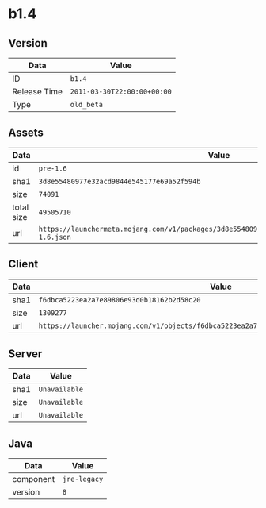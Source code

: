 # b1.4

## Version

|**Data**        | **Value**                 |
|----------------|-------------------------|
| ID   | ```b1.4```   |
| Release Time   | ```2011-03-30T22:00:00+00:00```   |
| Type   | ```old_beta```   |

## Assets

|**Data**        | **Value**                 |
|----------------|-------------------------|
| id   | ```pre-1.6```   |
| sha1   | ```3d8e55480977e32acd9844e545177e69a52f594b```   |
| size   | ```74091```   |
| total size  | ```49505710```  |
| url       | ```https://launchermeta.mojang.com/v1/packages/3d8e55480977e32acd9844e545177e69a52f594b/pre-1.6.json``` |

## Client

|**Data**        | **Value**                 |
|----------------|-------------------------|
| sha1   | ```f6dbca5223ea2a7e89806e93d0b18162b2d58c20```   |
| size   | ```1309277```   |
| url       | ```https://launcher.mojang.com/v1/objects/f6dbca5223ea2a7e89806e93d0b18162b2d58c20/client.jar``` |

## Server

|**Data**        | **Value**                 |
|----------------|-------------------------|
| sha1   | ```Unavailable```   |
| size   | ```Unavailable```   |
| url       | ```Unavailable``` |

## Java

|**Data**        | **Value**                 |
|----------------|-------------------------|
| component   | ```jre-legacy```   |
| version   | ```8```   |